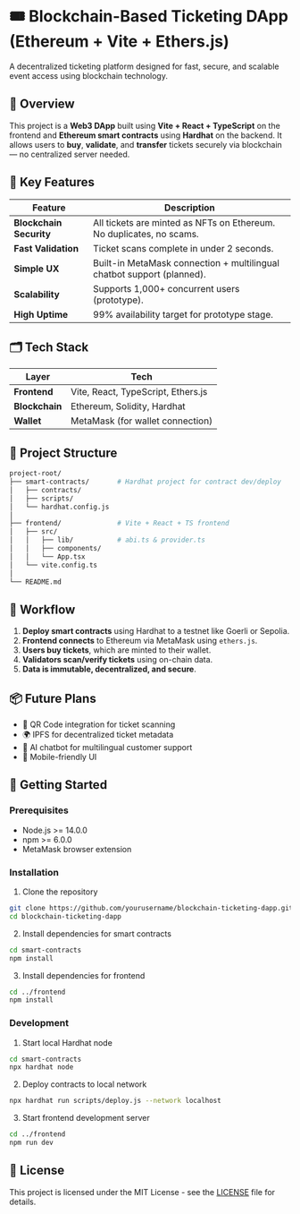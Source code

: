 # 🎟️ Blockchain-Based Ticketing DApp (Ethereum + Vite + Ethers.js)

A decentralized ticketing platform designed for fast, secure, and scalable event access using blockchain technology.

## 🧠 Overview

This project is a **Web3 DApp** built using **Vite + React + TypeScript** on the frontend and **Ethereum smart contracts** using **Hardhat** on the backend. It allows users to **buy**, **validate**, and **transfer** tickets securely via blockchain — no centralized server needed.

## 🔐 Key Features

| Feature | Description |
| --- | --- |
| **Blockchain Security** | All tickets are minted as NFTs on Ethereum. No duplicates, no scams. |
| **Fast Validation** | Ticket scans complete in under 2 seconds. |
| **Simple UX** | Built-in MetaMask connection + multilingual chatbot support (planned). |
| **Scalability** | Supports 1,000+ concurrent users (prototype). |
| **High Uptime** | 99% availability target for prototype stage. |

## 🗂️ Tech Stack

| Layer | Tech |
| --- | --- |
| **Frontend** | Vite, React, TypeScript, Ethers.js |
| **Blockchain** | Ethereum, Solidity, Hardhat |
| **Wallet** | MetaMask (for wallet connection) |

## 📁 Project Structure

```bash
project-root/
├── smart-contracts/       # Hardhat project for contract dev/deploy
│   ├── contracts/
│   ├── scripts/
│   └── hardhat.config.js
│
├── frontend/              # Vite + React + TS frontend
│   ├── src/
│   │   ├── lib/           # abi.ts & provider.ts
│   │   ├── components/
│   │   └── App.tsx
│   └── vite.config.ts
│
└── README.md
```

## 🔄 Workflow

1. **Deploy smart contracts** using Hardhat to a testnet like Goerli or Sepolia.
2. **Frontend connects** to Ethereum via MetaMask using `ethers.js`.
3. **Users buy tickets**, which are minted to their wallet.
4. **Validators scan/verify tickets** using on-chain data.
5. **Data is immutable, decentralized, and secure**.

## 📦 Future Plans

- 🔁 QR Code integration for ticket scanning
- 🌍 IPFS for decentralized ticket metadata
- 🧠 AI chatbot for multilingual customer support
- 📱 Mobile-friendly UI

## 🚀 Getting Started

### Prerequisites

- Node.js >= 14.0.0
- npm >= 6.0.0
- MetaMask browser extension

### Installation

1. Clone the repository
```bash
git clone https://github.com/yourusername/blockchain-ticketing-dapp.git
cd blockchain-ticketing-dapp
```

2. Install dependencies for smart contracts
```bash
cd smart-contracts
npm install
```

3. Install dependencies for frontend
```bash
cd ../frontend
npm install
```

### Development

1. Start local Hardhat node
```bash
cd smart-contracts
npx hardhat node
```

2. Deploy contracts to local network
```bash
npx hardhat run scripts/deploy.js --network localhost
```

3. Start frontend development server
```bash
cd ../frontend
npm run dev
```

## 📄 License

This project is licensed under the MIT License - see the [LICENSE](LICENSE) file for details.